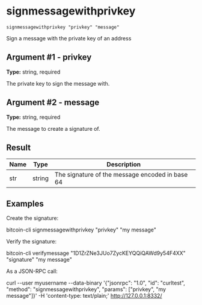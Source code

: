 # signmessagewithprivkey

`signmessagewithprivkey "privkey" "message"`

Sign a message with the private key of an address

## Argument #1 - privkey

**Type:** string, required

The private key to sign the message with.

## Argument #2 - message

**Type:** string, required

The message to create a signature of.

## Result

| Name | Type   | Description                                     |
| ---- | ------ | ----------------------------------------------- |
| str  | string | The signature of the message encoded in base 64 |

## Examples

Create the signature:

bitcoin-cli signmessagewithprivkey "privkey" "my message"

Verify the signature:

bitcoin-cli verifymessage "1D1ZrZNe3JUo7ZycKEYQQiQAWd9y54F4XX" "signature" "my message"

As a JSON-RPC call:

curl --user myusername --data-binary '{"jsonrpc": "1.0", "id": "curltest", "method": "signmessagewithprivkey", "params": ["privkey", "my message"]}' -H 'content-type: text/plain;' http://127.0.0.1:8332/